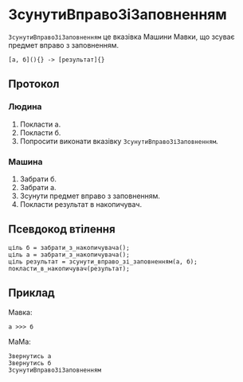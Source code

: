 # ЗсунутиВправоЗіЗаповненням

`ЗсунутиВправоЗіЗаповненням` <keyword>це</keyword> вказівка <subject>Машини Мавки</subject>, що зсуває предмет вправо з заповненням.

```
[а, б](){} -> [результат]{}
```

## Протокол

### Людина

1. Покласти а.
2. Покласти б.
3. Попросити виконати вказівку `ЗсунутиВправоЗіЗаповненням`.

### Машина

1. Забрати б.
2. Забрати а.
3. Зсунути предмет вправо з заповненням.
4. Покласти результат в накопичувач.

## Псевдокод втілення

```ціль
ціль б = забрати_з_накопичувача();
ціль а = забрати_з_накопичувача();
ціль результат = зсунути_вправо_зі_заповненням(а, б);
покласти_в_накопичувач(результат);
```

## Приклад

<subject>Мавка</subject>:

```мавка
а >>> б
```

<subject>МаМа</subject>:

```мама
Звернутись а
Звернутись б
ЗсунутиВправоЗіЗаповненням
```